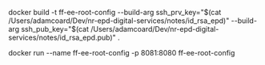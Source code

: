 docker build -t ff-ee-root-config --build-arg ssh_prv_key="$(cat /Users/adamcoard/Dev/nr-epd-digital-services/notes/id_rsa_epd)" --build-arg ssh_pub_key="$(cat /Users/adamcoard/Dev/nr-epd-digital-services/notes/id_rsa_epd.pub)" .


docker run --name ff-ee-root-config -p 8081:8080 ff-ee-root-config